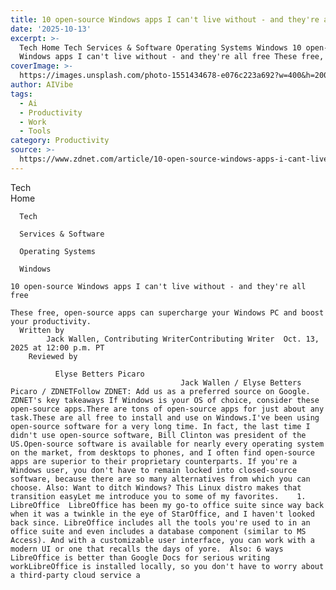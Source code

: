 ```yaml
---
title: 10 open-source Windows apps I can't live without - and they're all free
date: '2025-10-13'
excerpt: >-
  Tech Home Tech Services & Software Operating Systems Windows 10 open-source
  Windows apps I can't live without - and they're all free These free, open-...
coverImage: >-
  https://images.unsplash.com/photo-1551434678-e076c223a692?w=400&h=200&fit=crop&auto=format
author: AIVibe
tags:
  - Ai
  - Productivity
  - Work
  - Tools
category: Productivity
source: >-
  https://www.zdnet.com/article/10-open-source-windows-apps-i-cant-live-without-and-theyre-all-free/
---
```

Tech      
      Home
    
      Tech
    
      Services & Software
    
      Operating Systems
    
      Windows
       
    10 open-source Windows apps I can't live without - and they're all free
     
    These free, open-source apps can supercharge your Windows PC and boost your productivity.
      Written by 
            Jack Wallen, Contributing WriterContributing Writer  Oct. 13, 2025 at 12:00 p.m. PT 
        Reviewed by
        
              Elyse Betters Picaro
                                          Jack Wallen / Elyse Betters Picaro / ZDNETFollow ZDNET: Add us as a preferred source on Google. ZDNET's key takeaways If Windows is your OS of choice, consider these open-source apps.There are tons of open-source apps for just about any task.These are all free to install and use on Windows.I've been using open-source software for a very long time. In fact, the last time I didn't use open-source software, Bill Clinton was president of the US.Open-source software is available for nearly every operating system on the market, from desktops to phones, and I often find open-source apps are superior to their proprietary counterparts. If you're a Windows user, you don't have to remain locked into closed-source software, because there are so many alternatives from which you can choose. Also: Want to ditch Windows? This Linux distro makes that transition easyLet me introduce you to some of my favorites.    1. LibreOffice  LibreOffice has been my go-to office suite since way back when it was a twinkle in the eye of StarOffice, and I haven't looked back since. LibreOffice includes all the tools you're used to in an office suite and even includes a database component (similar to MS Access). And with a customizable user interface, you can work with a modern UI or one that recalls the days of yore.  Also: 6 ways LibreOffice is better than Google Docs for serious writing workLibreOffice is installed locally, so you don't have to worry about a third-party cloud service a
